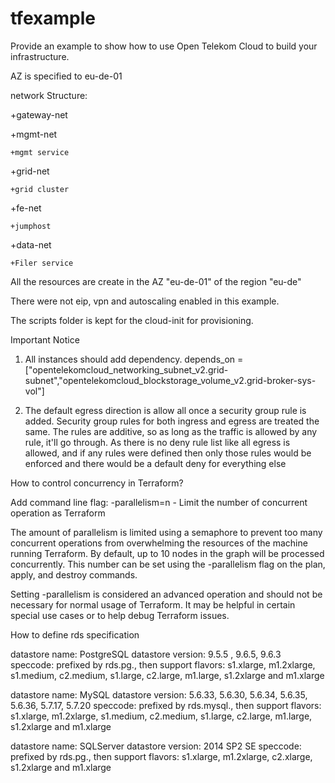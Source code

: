 # tfexample
Provide an example to show how to use Open Telekom Cloud to build your infrastructure. 

AZ is specified to eu-de-01




network Structure:

+gateway-net

+mgmt-net

	+mgmt service
+grid-net

	+grid cluster
+fe-net

	+jumphost
+data-net

	+Filer service


All the resources are create in the AZ "eu-de-01" of the region "eu-de"

There were not eip, vpn and autoscaling enabled in this example. 

The scripts folder is kept for the cloud-init for provisioning. 


Important Notice
1.  All instances should add dependency.
  depends_on = ["opentelekomcloud_networking_subnet_v2.grid-subnet","opentelekomcloud_blockstorage_volume_v2.grid-broker-sys-vol"]

2. The default egress direction is allow all once a security group rule is added. Security group rules
 for both ingress and egress are treated the same. The rules are additive, so as long as the traffic is
 allowed by any rule, it'll go through. As there is no deny rule list like all egress is allowed, and 
 if any rules were defined then only those rules would be enforced and there would be a default deny 
 for everything else

How to control concurrency in Terraform?

Add command line flag:
-parallelism=n - Limit the number of concurrent operation as Terraform

The amount of parallelism is limited using a semaphore to prevent too many concurrent operations from 
overwhelming the resources of the machine running Terraform. By default, up to 10 nodes in the graph 
will be processed concurrently. This number can be set using the -parallelism flag on the plan, apply,
 and destroy commands.

Setting -parallelism is considered an advanced operation and should not be necessary for normal usage 
of Terraform. It may be helpful in certain special use cases or to help debug Terraform issues.

How to define rds specification

datastore name:  PostgreSQL
datastore version: 9.5.5 , 9.6.5, 9.6.3
speccode:  prefixed by rds.pg., then support flavors: s1.xlarge, m1.2xlarge, s1.medium, c2.medium, s1.large, 
c2.large, m1.large, s1.2xlarge and m1.xlarge

datastore name:  MySQL
datastore version: 5.6.33, 5.6.30, 5.6.34, 5.6.35, 5.6.36, 5.7.17, 5.7.20
speccode:  prefixed by rds.mysql., then support flavors: s1.xlarge, m1.2xlarge, s1.medium, c2.medium, s1.large,
c2.large, m1.large, s1.2xlarge and m1.xlarge

datastore name:  SQLServer
datastore version: 2014 SP2 SE
speccode:  prefixed by rds.pg., then support flavors: s1.xlarge, m1.2xlarge, c2.xlarge, s1.2xlarge and m1.xlarge

